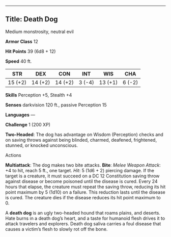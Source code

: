 -------------------------
Title: Death Dog
-------------------------


Medium monstrosity, neutral evil

**Armor Class** 12

**Hit Points** 39 (6d8 + 12)

**Speed** 40 ft.

| STR    | DEX     | CON     | INT     | WIS     | CHA
|---------| -------- |--------- |--------- |---------| --------
| 15 (+2)   | 14 (+2)   | 14 (+2)   | 3 (-4)   | 13 (+1)   | 6 (-2)

**Skills** Perception +5, Stealth +4

**Senses** darkvision 120 ft., passive Perception 15

**Languages** —

**Challenge** 1 (200 XP)


**Two-Headed**: The dog has advantage on Wisdom (Perception) checks
and on saving throws against being blinded, charmed, deafened,
frightened, stunned, or knocked unconscious.


Actions

**Multiattack**: The dog makes two bite attacks.
**Bite**: *Melee Weapon Attack*: +4 to hit, reach 5 ft., one target.
*Hit*: 5 (1d6 + 2) piercing damage. If the target is a creature, it
must succeed on a DC 12 Constitution saving throw against disease or
become poisoned until the disease is cured. Every 24 hours that
elapse, the creature must repeat the saving throw, reducing its hit
point maximum by 5 (1d10) on a failure. This reduction lasts until
the disease is cured. The creature dies if the disease reduces its
hit point maximum to 0.

A **death dog** is an ugly two-headed hound that roams plains, and
deserts. Hate burns in a death dog’s heart, and a taste for humanoid
flesh drives it to attack travelers and explorers. Death dog saliva
carries a foul disease that causes a victim’s flesh to slowly rot off
the bone.

